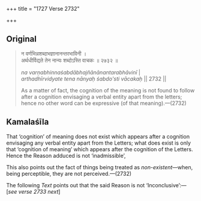 +++
title = "1727 Verse 2732"

+++
## Original 
>
> न वर्णभिन्नशब्दाभज्ञानानन्तरभाविनी ।  
> अर्थधीर्विद्यते तेन नान्यः शब्दोऽस्ति वाचकः ॥ २७३२ ॥ 
>
> *na varṇabhinnaśabdābhajñānānantarabhāvinī* \|  
> *arthadhīrvidyate tena nānyaḥ śabdo'sti vācakaḥ* \|\| 2732 \|\| 
>
> As a matter of fact, the cognition of the meaning is not found to follow after a cognition envisaging a verbal entity apart from the letters; hence no other word can be expressive (of that meaning).—(2732)



## Kamalaśīla

That ‘cognition’ of meaning does not exist which appears after a cognition envisaging any verbal entity apart from the Letters; what does exist is only that ‘cognition of meaning’ which appears after the cognition of the Letters. Hence the Reason adduced is not ‘inadmissible’,

This also points out the fact of things being treated as *non-existent*—when, being perceptible, they are not perceived.—(2732)

The following *Text* points out that the said Reason is not ‘Inconclusive’:—[*see verse 2733 next*]


